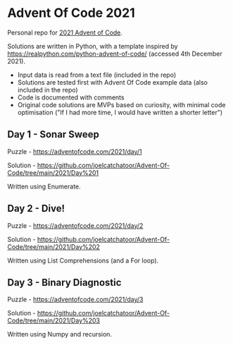 Advent Of Code 2021
===================

Personal repo for [2021 Advent of Code](https://adventofcode.com/2021). 

Solutions are written in Python, with a template inspired by https://realpython.com/python-advent-of-code/ (accessed 4th December 2021).

- Input data is read from a text file (included in the repo)
- Solutions are tested first with Advent Of Code example data (also included in the repo)
- Code is documented with comments
- Original code solutions are MVPs based on curiosity, with minimal code optimisation ("If I had more time, I would have written a shorter letter") 

Day 1 - Sonar Sweep
------------------
Puzzle - https://adventofcode.com/2021/day/1

Solution - https://github.com/joelcatchatoor/Advent-Of-Code/tree/main/2021/Day%201

Written using Enumerate.

Day 2 - Dive!
------------
Puzzle - https://adventofcode.com/2021/day/2

Solution - https://github.com/joelcatchatoor/Advent-Of-Code/tree/main/2021/Day%202

Written using List Comprehensions (and a For loop).

Day 3 - Binary Diagnostic
-------------------------
Puzzle - https://adventofcode.com/2021/day/3

Solution - https://github.com/joelcatchatoor/Advent-Of-Code/tree/main/2021/Day%203

Written using Numpy and recursion.

